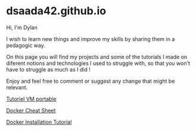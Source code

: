 # dsaada42.github.io

Hi, I'm Dylan

I wish to learn new things and improve my skills by sharing them in a pedagogic way.

On this page you will find my projects and some of the tutorials I made on diferent notions and technologies I used to struggle with, so that you won't have to struggle as much as I did !

Enjoy and feel free to comment or suggest any change that might be relevant.

[Tutoriel VM portable](https://dsaada42.github.io/Mise%20en%20place%20VM%20+%20environnement%20de%20travail%20portab%205dc01721a0e04842a0cc4764f63592fa)

[Docker Cheat Sheet](https://dsaada42.github.io/Docker%20Cheat%20Sheet)

[Docker Installation Tutorial](https://dsaada42.github.io/Tutoriel%20Docker)
